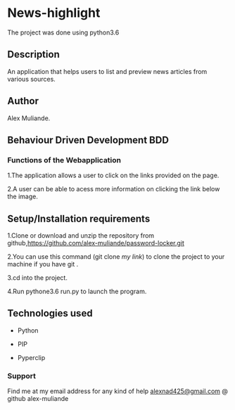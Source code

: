 # News-highlight
The project was done using python3.6

## Description
An application that helps users to list and preview news articles from various sources.   


## Author
Alex Muliande.
## Behaviour Driven Development BDD 
### Functions of the Webapplication
1.The application allows a user to click on the links provided on the page.

2.A user can be able to acess more information on clicking the link below the image.



## Setup/Installation requirements
1.Clone or download and unzip the repository from github,https://github.com/alex-muliande/password-locker.git

2.You can use this command (git clone *my link*) to clone the project to your machine if you have git .

3.cd into the project.

4.Run pythone3.6 run.py to launch the program.

## Technologies used
* Python

* PIP

* Pyperclip

### Support 

Find me at my email address for any kind of help alexnad425@gmail.com
@ github alex-muliande
